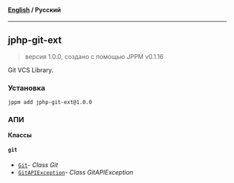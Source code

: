 #### [English](README.md) / **Русский**

---

## jphp-git-ext
> версия 1.0.0, создано с помощью JPPM v0.1.16

Git VCS Library.

### Установка
```
jppm add jphp-git-ext@1.0.0
```

### АПИ
**Классы**

#### `git`

- [`Git`](https://github.com/jphp-compiler/jphp/blob/master/exts/jphp-git-ext/api-docs/classes/git/Git.ru.md)- _Class Git_
- [`GitAPIException`](https://github.com/jphp-compiler/jphp/blob/master/exts/jphp-git-ext/api-docs/classes/git/GitAPIException.ru.md)- _Class GitAPIException_